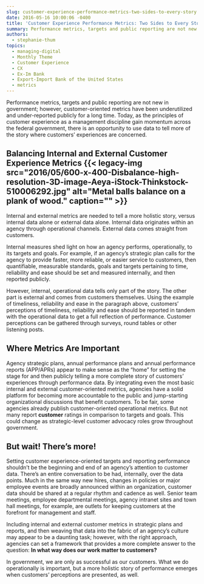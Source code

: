 ```yaml
---
slug: customer-experience-performance-metrics-two-sides-to-every-story
date: 2016-05-16 10:00:06 -0400
title: 'Customer Experience Performance Metrics: Two Sides to Every Story'
summary: Performance metrics, targets and public reporting are not new in government; however, customer-oriented metrics have been underutilized and under-reported publicly for a long time. Today, as the principles of customer experience as a management discipline gain momentum across the federal government, there is an opportunity to use data to tell more of the story where
authors:
  - stephanie-thum
topics:
  - managing-digital
  - Monthly Theme
  - Customer Experience
  - CX
  - Ex-Im Bank
  - Export-Import Bank of the United States
  - metrics
---
```


Performance metrics, targets and public reporting are not new in government; however, customer-oriented metrics have been underutilized and under-reported publicly for a long time. Today, as the principles of customer experience as a management discipline gain momentum across the federal government, there is an opportunity to use data to tell more of the story where customers&#8217; experiences are concerned.

## Balancing Internal and External Customer Experience Metrics {{< legacy-img src="2016/05/600-x-400-Disbalance-high-resolution-3D-image-Aeya-iStock-Thinkstock-510006292.jpg" alt="Metal balls balance on a plank of wood." caption="" >}} 

Internal and external metrics are needed to tell a more holistic story, versus internal data alone or external data alone. Internal data originates within an agency through operational channels. External data comes straight from customers.

Internal measures shed light on how an agency performs, operationally, to its targets and goals. For example, if an agency’s strategic plan calls for the agency to provide faster, more reliable, or easier service to customers, then quantifiable, measurable standards, goals and targets pertaining to time, reliability and ease should be set and measured internally, and then reported publicly.

However, internal, operational data tells only part of the story. The other part is external and comes from customers themselves. Using the example of timeliness, reliability and ease in the paragraph above, customers&#8217; perceptions of timeliness, reliability and ease should be reported in tandem with the operational data to get a full reflection of performance. Customer perceptions can be gathered through surveys, round tables or other listening posts.

## Where Metrics Are Important

Agency strategic plans, annual performance plans and annual performance reports (APP/APRs) appear to make sense as the “home” for setting the stage for and then publicly telling a more complete story of customers’ experiences through performance data. By integrating even the most basic internal and external customer-oriented metrics, agencies have a solid platform for becoming more accountable to the public and jump-starting organizational discussions that benefit customers. To be fair, some agencies already publish customer-oriented operational metrics. But not many report **customer** ratings in comparison to targets and goals. This could change as strategic-level customer advocacy roles grow throughout government.

## But wait! There’s more!

Setting customer experience-oriented targets and reporting performance shouldn’t be the beginning and end of an agency’s attention to customer data. There’s an entire conversation to be had, internally, over the data points. Much in the same way new hires, changes in policies or major employee events are broadly announced within an organization, customer data should be shared at a regular rhythm and cadence as well. Senior team meetings, employee departmental meetings, agency intranet sites and town hall meetings, for example, are outlets for keeping customers at the forefront for management and staff.

Including internal and external customer metrics in strategic plans and reports, and then weaving that data into the fabric of an agency&#8217;s culture may appear to be a daunting task; however, with the right approach, agencies can set a framework that provides a more complete answer to the question: **In what way does our work matter to customers?**

In government, we are only as successful as our customers. What we do operationally is important, but a more holistic story of performance emerges when customers’ perceptions are presented, as well.